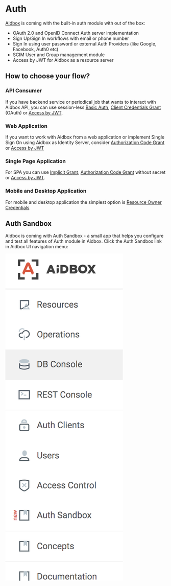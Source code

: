 # Auth

[Aidbox](https://www.health-samurai.io/aidbox) is coming with the built-in auth module with out of the box:

* OAuth 2.0 and OpenID Connect Auth server implementation
* Sign Up/Sign In workflows with email or phone number
* Sign In using user password or external Auth Providers \(like Google, Facebook, Auth0 etc\)
* SCIM User and Group management module
* Access by JWT for Aidbox as a resource server

## How to choose your flow?

### API Consumer

If you have backend service or periodical job that wants to interact with Aidbox API, you can use session-less [Basic Auth](basic-auth.md), [Client Credentials Grant](client-credentials.md) \(OAuth\) or [Access by JWT](access-token-introspection.md).

### Web Application

If you want to work with Aidbox from a web application or implement Single Sign On using Aidbox as Identity Server, consider [Authorization Code Grant](authorization-code.md) or [Access by JWT](access-token-introspection.md)

### Single Page Application

For SPA you can use [Implicit Grant](implicit.md), [Authorization Code Grant](authorization-code.md) without secret or [Access by JWT](access-token-introspection.md).

### Mobile and Desktop Application

For mobile and desktop application the simplest option is [Resource Owner Credentials](resource-owner-password.md)

## Auth Sandbox

Aidbox is coming with Auth Sandbox - a small app that helps you configure and test all features of Auth module in Aidbox. Click the Auth Sandbox link in Aidbox UI navigation menu:

![](../.gitbook/assets/image%20%281%29.png)



